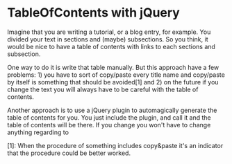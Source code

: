

# TableOfContents with jQuery

Imagine that you are writing a tutorial, or a blog entry, for example. You divided your text in sections and (maybe) subsections. So you think, it would be nice to have a table of contents with links to each sections and subsection.

One way to do it is write that table manually. But this approach have a few problems: 1) you have to sort of copy/paste every title name and copy/paste by itself is something that should be avoided[1] and 2) on the future if you change the text you will always have to be careful with the table of contents.

Another approach is to use a jQuery plugin to automagically generate the table of contents for you. You just include the plugin, and call it and the table of contents will be there. If you change you won't have to change anything regarding to 

[1]: When the procedure of something includes copy&paste it's an indicator that the procedure could be better worked.
